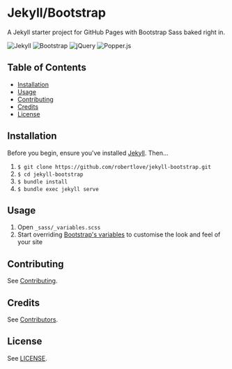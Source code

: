 # Jekyll/Bootstrap

A Jekyll starter project for GitHub Pages with Bootstrap Sass baked right in.


![Jekyll](https://img.shields.io/badge/jekyll-v3.8.5-3F1F1F.svg)
![Bootstrap](https://img.shields.io/badge/bootstrap-v4.3.1-563d7c.svg)
![jQuery](https://img.shields.io/badge/jquery-v3.4.1-0769ad.svg)
![Popper.js](https://img.shields.io/badge/popper-v1.15.0-21b2a6.svg)

## Table of Contents

- [Installation](#installation)
- [Usage](#usage)
- [Contributing](#contributing)
- [Credits](#credits)
- [License](#license)

## Installation

Before you begin, ensure you've installed [Jekyll](https://jekyllrb.com/). Then...

1. `$ git clone https://github.com/robertlove/jekyll-bootstrap.git`
1. `$ cd jekyll-bootstrap`
1. `$ bundle install`
1. `$ bundle exec jekyll serve`

## Usage

1. Open `_sass/_variables.scss`
1. Start overriding [Bootstrap's variables](https://github.com/twbs/bootstrap/blob/master/scss/_variables.scss) to customise the look and feel of your site

## Contributing

See [Contributing](https://github.com/robertlove/.github/blob/master/CONTRIBUTING.md).

## Credits

See [Contributors](https://github.com/robertlove/jekyll-bootstrap/graphs/contributors).

## License

See [LICENSE](LICENSE).
